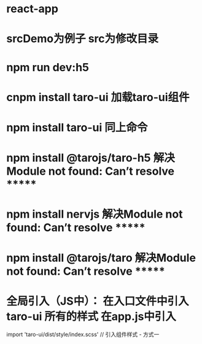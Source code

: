# react-app
# srcDemo为例子 src为修改目录
# npm run dev:h5
# cnpm install taro-ui 加载taro-ui组件
# npm install taro-ui 同上命令
# npm install @tarojs/taro-h5 解决Module not found: Can’t resolve *****
# npm install nervjs 解决Module not found: Can’t resolve *****
# npm install @tarojs/taro 解决Module not found: Can’t resolve *****
# 全局引入（JS中）： 在入口文件中引入 taro-ui 所有的样式 在app.js中引入
import 'taro-ui/dist/style/index.scss' // 引入组件样式 - 方式一
